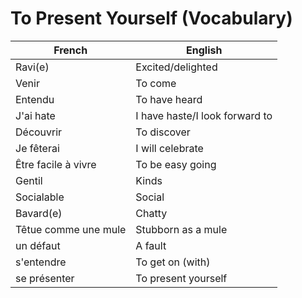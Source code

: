 # To Present Yourself (Vocabulary)

| French | English |
|-|-|
| Ravi(e) | Excited/delighted |
| Venir | To come |
| Entendu | To have heard |
| J'ai hate | I have haste/I look forward to |
| Découvrir | To discover |
| Je fêterai | I will celebrate |
| Être facile à vivre | To be easy going |
| Gentil | Kinds |
| Socialable | Social |
| Bavard(e) | Chatty |
| Têtue comme une mule | Stubborn as a mule |
| un défaut | A fault |
| s'entendre | To get on (with) |
| se présenter | To present yourself |